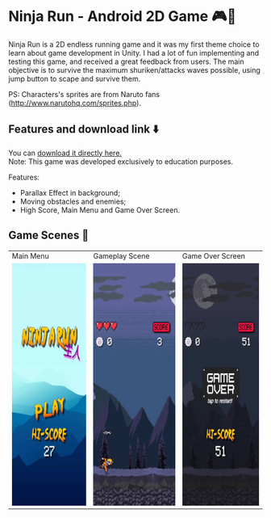 # Ninja Run - Android 2D Game :video_game::running:

Ninja Run is a 2D endless running game and it was my first theme choice to learn about game development in Unity. 
I had a lot of fun implementing and testing this game, and received a great feedback from users.
The main objective is to survive the maximum shuriken/attacks waves possible, using jump button to scape and survive them.

PS: Characters's sprites are from Naruto fans (http://www.narutohq.com/sprites.php).

## Features and download link :arrow_down:

You can [download it directly here.](http://abre.ai/ninja-run)  
Note: This game was developed exclusively to education purposes.

Features:
- Parallax Effect in background;
- Moving obstacles and enemies;
- High Score, Main Menu and Game Over Screen.


## Game Scenes :movie_camera:
<table>
  <tr>
    <td>Main Menu</td>
     <td>Gameplay Scene</td>
     <td>Game Over Screen</td>
  </tr>
  <tr>
    <td><img src="readme_attributes/1-current/1-menu.gif" width=270 height=480></td>
    <td><img src="readme_attributes/1-current/1-gameplay.gif" width=270 height=480></td>
    <td><img src="readme_attributes/1-current/1-game-over.gif" width=270 height=480></td>
  </tr>
 </table>